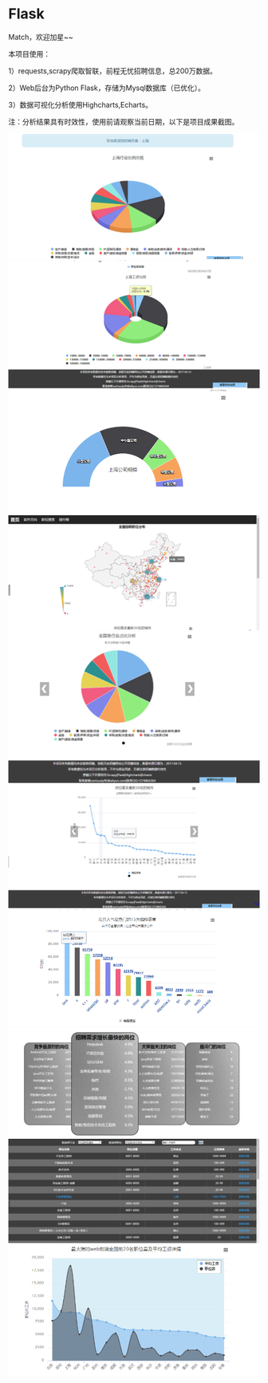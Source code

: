 # Flask
Match，欢迎加星~~

本项目使用：
  
  1）requests,scrapy爬取智联，前程无忧招聘信息，总200万数据。
  
  2）Web后台为Python Flask，存储为Mysql数据库（已优化）。
  
  3）数据可视化分析使用Highcharts,Echarts。
  
注：分析结果具有时效性，使用前请观察当前日期，以下是项目成果截图。

![image](https://github.com/TimeAshore/Flask/raw/master/city.png)
![image](https://github.com/TimeAshore/Flask/raw/master/city_three.png)
![image](https://github.com/TimeAshore/Flask/raw/master/city_two.png)
![image](https://github.com/TimeAshore/Flask/raw/master/homepage.png)
![image](https://github.com/TimeAshore/Flask/raw/master/homepage_three.png)
![image](https://github.com/TimeAshore/Flask/raw/master/homepage_two.png)
![image](https://github.com/TimeAshore/Flask/raw/master/language.png)
![image](https://github.com/TimeAshore/Flask/raw/master/rank.png)
![image](https://github.com/TimeAshore/Flask/raw/master/search.png)
![image](https://github.com/TimeAshore/Flask/raw/master/web.png)
